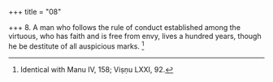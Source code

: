 +++
title = "08"

+++
8. A man who follows the rule of conduct established among the virtuous, who has faith and is free from envy, lives a hundred years, though he be destitute of all auspicious marks. [^6] 


[^6]:  Identical with Manu IV, 158; Viṣṇu LXXI, 92.
